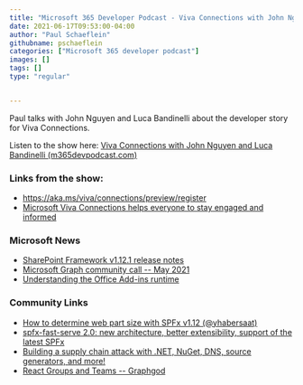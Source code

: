 ```yaml
---
title: "Microsoft 365 Developer Podcast - Viva Connections with John Nguyen and Luca Bandinelli"
date: 2021-06-17T09:53:00-04:00
author: "Paul Schaeflein"
githubname: pschaeflein
categories: ["Microsoft 365 developer podcast"]
images: []
tags: []
type: "regular"


---
```


Paul talks with John Nguyen and Luca Bandinelli about the developer
story for Viva Connections.

Listen to the show here: [Viva Connections with John Nguyen and Luca
Bandinelli
(m365devpodcast.com)](https://www.m365devpodcast.com/e/viva-connections-with-john-nguyen-and-luca-bandinelli/) 

### Links from the show: 

-   <https://aka.ms/viva/connections/preview/register>
-   [Microsoft Viva Connections helps everyone to stay engaged and
    informed](https://techcommunity.microsoft.com/t5/microsoft-viva-blog/microsoft-viva-connections-helps-everyone-to-stay-engaged-and/ba-p/2107009)

### Microsoft News 

-   [SharePoint Framework v1.12.1 release
    notes](https://docs.microsoft.com/en-us/sharepoint/dev/spfx/release-1.12.1)
-   [Microsoft Graph community call -- May
    2021](https://www.youtube.com/watch?v=MPVh2XmhWhg)
-   [Understanding the Office Add-ins
    runtime](https://developer.microsoft.com/en-us/graph/blogs/understanding-office-add-ins-runtime/)

### Community Links 

-   [How to determine web part size with SPFx v1.12
    (\@yhabersaat)](https://techcommunity.microsoft.com/t5/microsoft-365-pnp-blog/how-to-determine-web-part-size-with-spfx-v1-12/ba-p/2230898)
-   [spfx-fast-serve 2.0: new architecture, better extensibility,
    support of the latest
    SPFx](https://spblog.net/post/2021/05/04/spfx-fast-serve-2-0-new-architecture-better-extensibility-support-of-the-latest-spfx)
-   [Building a supply chain attack with .NET, NuGet, DNS, source
    generators, and
    more!](https://blog.maartenballiauw.be/post/2021/05/05/building-a-supply-chain-attack-with-dotnet-nuget-dns-source-generators-and-more.html)
-   [React Groups and Teams --
    Graphgod](https://graphgod.dev/2021/05/04/react-groups-and-teams-2/)
